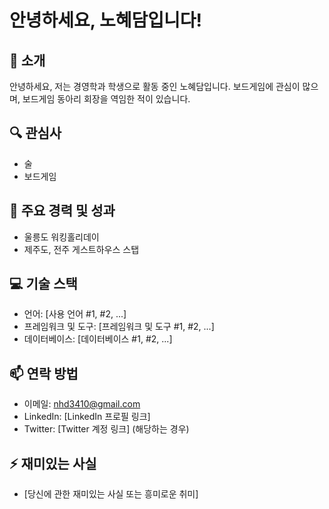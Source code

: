 ﻿# 안녕하세요, 노혜담입니다!

## 👋 소개
안녕하세요, 저는 경영학과 학생으로 활동 중인 노혜담입니다. 보드게임에 관심이 많으며, 보드게임 동아리 회장을 역임한 적이 있습니다.

## 🔍 관심사
- 술
- 보드게임

## 🌟 주요 경력 및 성과
- 울릉도 워킹홀리데이
- 제주도, 전주 게스트하우스 스탭

## 💻 기술 스택
- 언어: [사용 언어 #1, #2, ...]
- 프레임워크 및 도구: [프레임워크 및 도구 #1, #2, ...]
- 데이터베이스: [데이터베이스 #1, #2, ...]

## 📫 연락 방법
- 이메일: nhd3410@gmail.com
- LinkedIn: [LinkedIn 프로필 링크]
- Twitter: [Twitter 계정 링크] (해당하는 경우)

## ⚡ 재미있는 사실
- [당신에 관한 재미있는 사실 또는 흥미로운 취미]
